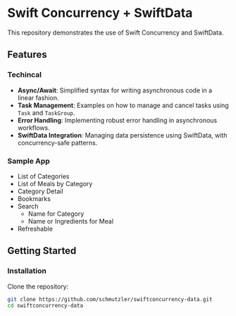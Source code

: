 # Swift Concurrency + SwiftData

This repository demonstrates the use of Swift Concurrency and SwiftData.

## Features

### Techincal
- **Async/Await**: Simplified syntax for writing asynchronous code in a linear fashion.
- **Task Management**: Examples on how to manage and cancel tasks using `Task` and `TaskGroup`.
- **Error Handling**: Implementing robust error handling in asynchronous workflows.
- **SwiftData Integration**: Managing data persistence using SwiftData, with concurrency-safe patterns.

### Sample App
- List of Categories
- List of Meals by Category
- Category Detail
- Bookmarks
- Search
  - Name for Category
  - Name or Ingredients for Meal
- Refreshable

## Getting Started

### Installation

Clone the repository:

```bash
git clone https://github.com/schmutzler/swiftconcurrency-data.git
cd swiftconcurrency-data
